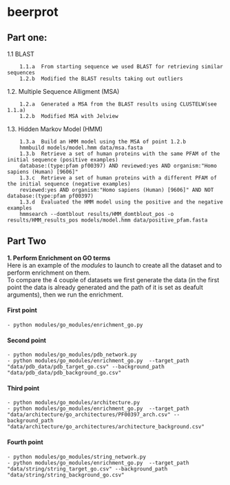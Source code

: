 # beerprot

## Part one:
  
  1.1 BLAST
  
        1.1.a  From starting sequence we used BLAST for retrieving similar sequences
        1.2.b  Modified the BLAST results taking out outliers
  
  1.2. Multiple Sequence Alligment (MSA)
  
        1.2.a  Generated a MSA from the BLAST results using CLUSTELW(see 1.1.a)
        1.2.b  Modified MSA with Jelview
  
  1.3. Hidden Markov Model (HMM)
        
        1.3.a  Build an HMM model using the MSA of point 1.2.b
        hmmbuild models/model.hmm data/msa.fasta
        1.3.b  Retrieve a set of human proteins with the same PFAM of the initial sequence (positive examples)
        database:(type:pfam pf00397) AND reviewed:yes AND organism:"Homo sapiens (Human) [9606]"
        1.3.c  Retrieve a set of human proteins with a different PFAM of the initial sequence (negative examples)
        reviewed:yes AND organism:"Homo sapiens (Human) [9606]" AND NOT database:(type:pfam pf00397)
        1.3.d  Evaluated the HMM model using the positive and the negative examples
        hmmsearch --domtblout results/HMM_domtblout_pos -o results/HMM_results_pos models/model.hmm data/positive_pfam.fasta


## Part Two

**1. Perform Enrichment on GO terms** <br>
Here is an example of the *modules* to launch to create all the dataset and to perform enrichment on them. <br>
To compare the 4 couple of datasets we first generate the data (in the first point the data is already generated and the path of it is set as deafult arguments), then we run the enrichment.

#### First point
    - python modules/go_modules/enrichment_go.py

#### Second point
    - python modules/go_modules/pdb_network.py
    - python modules/go_modules/enrichment_go.py  --target_path "data/pdb_data/pdb_target_go.csv" --background_path "data/pdb_data/pdb_background_go.csv"

#### Third point
    - python modules/go_modules/architecture.py
    - python modules/go_modules/enrichment_go.py  --target_path "data/architecture/go_architectures/PF00397_arch.csv" --background_path "data/architecture/go_architectures/architecture_background.csv"

#### Fourth point
    - python modules/go_modules/string_network.py
    - python modules/go_modules/enrichment_go.py  --target_path "data/string/string_target_go.csv" --background_path "data/string/string_background_go.csv"
